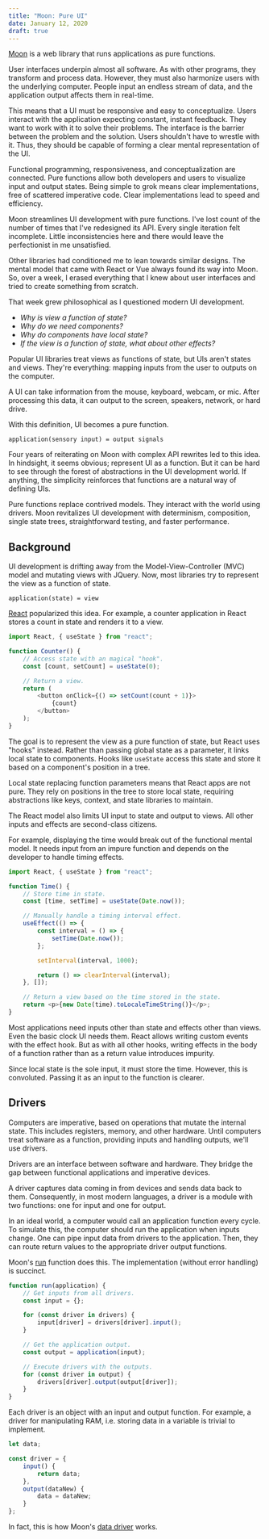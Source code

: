 ```yaml
---
title: "Moon: Pure UI"
date: January 12, 2020
draft: true
---
```


[Moon](https://moonjs.org) is a web library that runs applications as pure functions.

User interfaces underpin almost all software. As with other programs, they transform and process data. However, they must also harmonize users with the underlying computer. People input an endless stream of data, and the application output affects them in real-time.

This means that a UI must be responsive and easy to conceptualize. Users interact with the application expecting constant, instant feedback. They want to work with it to solve their problems. The interface is the barrier between the problem and the solution. Users shouldn't have to wrestle with it. Thus, they should be capable of forming a clear mental representation of the UI.

Functional programming, responsiveness, and conceptualization are connected. Pure functions allow both developers and users to visualize input and output states. Being simple to grok means clear implementations, free of scattered imperative code. Clear implementations lead to speed and efficiency.

Moon streamlines UI development with pure functions. I've lost count of the number of times that I've redesigned its API. Every single iteration felt incomplete. Little inconsistencies here and there would leave the perfectionist in me unsatisfied.

Other libraries had conditioned me to lean towards similar designs. The mental model that came with React or Vue always found its way into Moon. So, over a week, I erased everything that I knew about user interfaces and tried to create something from scratch.

That week grew philosophical as I questioned modern UI development.

* _Why is view a function of state?_
* _Why do we need components?_
* _Why do components have local state?_
* _If the view is a function of state, what about other effects?_

Popular UI libraries treat views as functions of state, but UIs aren't states and views. They're everything: mapping inputs from the user to outputs on the computer.

A UI can take information from the mouse, keyboard, webcam, or mic. After processing this data, it can output to the screen, speakers, network, or hard drive.

With this definition, UI becomes a pure function.

```
application(sensory input) = output signals
```

Four years of reiterating on Moon with complex API rewrites led to this idea. In hindsight, it seems obvious; represent UI as a function. But it can be hard to see through the forest of abstractions in the UI development world. If anything, the simplicity reinforces that functions are a natural way of defining UIs.

Pure functions replace contrived models. They interact with the world using drivers. Moon revitalizes UI development with determinism, composition, single state trees, straightforward testing, and faster performance.

## Background

UI development is drifting away from the Model-View-Controller (MVC) model and mutating views with JQuery. Now, most libraries try to represent the view as a function of state.

```
application(state) = view
```

[React](https://reactjs.org) popularized this idea. For example, a counter application in React stores a count in state and renders it to a view.

```js
import React, { useState } from "react";

function Counter() {
	// Access state with an magical "hook".
	const [count, setCount] = useState(0);

	// Return a view.
	return (
		<button onClick={() => setCount(count + 1)}>
			{count}
		</button>
	);
}
```

The goal is to represent the view as a pure function of state, but React uses "hooks" instead. Rather than passing global state as a parameter, it links local state to components. Hooks like `useState` access this state and store it based on a component's position in a tree.

Local state replacing function parameters means that React apps are not pure. They rely on positions in the tree to store local state, requiring abstractions like keys, context, and state libraries to maintain.

The React model also limits UI input to state and output to views. All other inputs and effects are second-class citizens.

For example, displaying the time would break out of the functional mental model. It needs input from an impure function and depends on the developer to handle timing effects.

```js
import React, { useState } from "react";

function Time() {
	// Store time in state.
	const [time, setTime] = useState(Date.now());

	// Manually handle a timing interval effect.
	useEffect(() => {
		const interval = () => {
			setTime(Date.now());
		};

		setInterval(interval, 1000);

		return () => clearInterval(interval);
	}, []);

	// Return a view based on the time stored in the state.
	return <p>{new Date(time).toLocaleTimeString()}</p>;
}
```

Most applications need inputs other than state and effects other than views. Even the basic clock UI needs them. React allows writing custom events with the effect hook. But as with all other hooks, writing effects in the body of a function rather than as a return value introduces impurity.

Since local state is the sole input, it must store the time. However, this is convoluted. Passing it as an input to the function is clearer.

## Drivers

Computers are imperative, based on operations that mutate the internal state. This includes registers, memory, and other hardware. Until computers treat software as a function, providing inputs and handling outputs, we'll use drivers.

Drivers are an interface between software and hardware. They bridge the gap between functional applications and imperative devices.

A driver captures data coming in from devices and sends data back to them. Consequently, in most modern languages, a driver is a module with two functions: one for input and one for output.

In an ideal world, a computer would call an application function every cycle. To simulate this, the computer should run the application when inputs change. One can pipe input data from drivers to the application. Then, they can route return values to the appropriate driver output functions.

Moon's [run](https://github.com/kbrsh/moon/blob/master/packages/moon/src/run.js) function does this. The implementation (without error handling) is succinct.

```js
function run(application) {
	// Get inputs from all drivers.
	const input = {};

	for (const driver in drivers) {
		input[driver] = drivers[driver].input();
	}

	// Get the application output.
	const output = application(input);

	// Execute drivers with the outputs.
	for (const driver in output) {
		drivers[driver].output(output[driver]);
	}
}
```

Each driver is an object with an input and output function. For example, a driver for manipulating RAM, i.e. storing data in a variable is trivial to implement.

```js
let data;

const driver = {
	input() {
		return data;
	},
	output(dataNew) {
		data = dataNew;
	}
};
```

In fact, this is how Moon's [data driver](https://github.com/kbrsh/moon/blob/master/packages/moon/src/data/driver.js) works.
